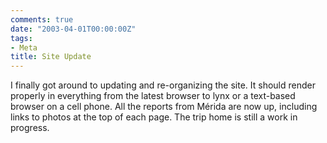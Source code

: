 ```yaml
---
comments: true
date: "2003-04-01T00:00:00Z"
tags:
- Meta
title: Site Update
---
```


I finally got around to updating and re-organizing the site. It should render
properly in everything from the latest browser to lynx or a text-based browser
on a cell phone. All the reports from Mérida are now up, including links to
photos at the top of each page. The trip home is still a work in progress.
